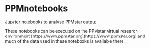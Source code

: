# PPMnotebooks
Jupyter notebooks to analyse PPMstar output

These notebooks can be executed on the PPMstar virtual research environment [https://www.ppmstar.org](https://www.ppmstar.org) and much of the data used in these notebooks is available there. 
